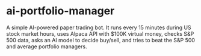 # ai-portfolio-manager
A simple AI-powered paper trading bot. It runs every 15 minutes during US stock market hours, uses Alpaca API with $100K virtual money, checks S&amp;P 500 data, asks an AI model to decide buy/sell, and tries to beat the S&amp;P 500 and average portfolio managers.
